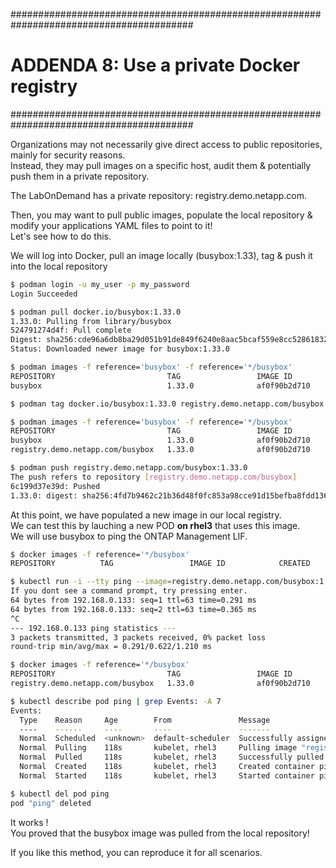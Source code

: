 #########################################################################################
# ADDENDA 8: Use a private Docker registry
#########################################################################################

Organizations may not necessarily give direct access to public repositories, mainly for security reasons.  
Instead, they may pull images on a specific host, audit them & potentially push them in a private repository.  

The LabOnDemand has a private repository: registry.demo.netapp.com.  

Then, you may want to pull public images, populate the local repository & modify your applications YAML files to point to it!  
Let's see how to do this.  

We will log into Docker, pull an image locally (busybox:1.33), tag & push it into the local repository

```bash
$ podman login -u my_user -p my_password
Login Succeeded

$ podman pull docker.io/busybox:1.33.0
1.33.0: Pulling from library/busybox
524791274d4f: Pull complete
Digest: sha256:cde96a6db8ba29d051b91de849f6240e8aac5bcaf559e8cc5286183264cd8d48
Status: Downloaded newer image for busybox:1.33.0

$ podman images -f reference='busybox' -f reference='*/busybox'
REPOSITORY                         TAG                 IMAGE ID            CREATED             SIZE
busybox                            1.33.0              af0f90b2d710        6 hours ago         1.24MB

$ podman tag docker.io/busybox:1.33.0 registry.demo.netapp.com/busybox:1.33.0

$ podman images -f reference='busybox' -f reference='*/busybox'
REPOSITORY                         TAG                 IMAGE ID            CREATED             SIZE
busybox                            1.33.0              af0f90b2d710        6 hours ago         1.24MB
registry.demo.netapp.com/busybox   1.33.0              af0f90b2d710        6 hours ago         1.24MB

$ podman push registry.demo.netapp.com/busybox:1.33.0
The push refers to repository [registry.demo.netapp.com/busybox]
6c199d37e39d: Pushed
1.33.0: digest: sha256:4fd7b9462c21b36d48f0fc853a98cce91d15befba8fdd1363e880bcbb4cabb1b size: 527
```

At this point, we have populated a new image in our local registry.  
We can test this by lauching a new POD **on rhel3** that uses this image.  
We will use busybox to ping the ONTAP Management LIF.  
```bash
$ docker images -f reference='*/busybox'
REPOSITORY          TAG                 IMAGE ID            CREATED             SIZE

$ kubectl run -i --tty ping --image=registry.demo.netapp.com/busybox:1.33.0 --restart=Never -- ping 192.168.0.133
If you dont see a command prompt, try pressing enter.
64 bytes from 192.168.0.133: seq=1 ttl=63 time=0.291 ms
64 bytes from 192.168.0.133: seq=2 ttl=63 time=0.365 ms
^C
--- 192.168.0.133 ping statistics ---
3 packets transmitted, 3 packets received, 0% packet loss
round-trip min/avg/max = 0.291/0.622/1.210 ms

$ docker images -f reference='*/busybox'
REPOSITORY                         TAG                 IMAGE ID            CREATED             SIZE
registry.demo.netapp.com/busybox   1.33.0              af0f90b2d710        23 hours ago        1.24MB

$ kubectl describe pod ping | grep Events: -A 7
Events:
  Type    Reason     Age        From               Message
  ----    ------     ----       ----               -------
  Normal  Scheduled  <unknown>  default-scheduler  Successfully assigned default/ping to rhel3
  Normal  Pulling    118s       kubelet, rhel3     Pulling image "registry.demo.netapp.com/busybox:1.33.0"
  Normal  Pulled     118s       kubelet, rhel3     Successfully pulled image "registry.demo.netapp.com/busybox:1.33.0"
  Normal  Created    118s       kubelet, rhel3     Created container ping
  Normal  Started    118s       kubelet, rhel3     Started container ping

$ kubectl del pod ping
pod "ping" deleted
```

It works !  
You proved that the busybox image was pulled from the local repository!

If you like this method, you can reproduce it for all scenarios.
